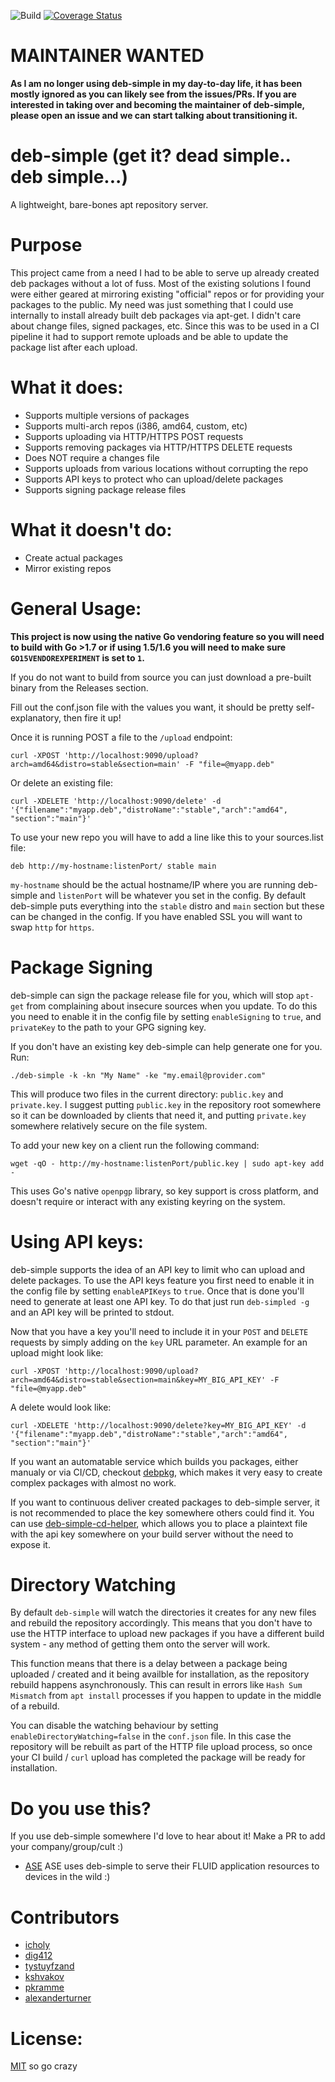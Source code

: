 ![Build](https://github.com/asxz-collab/deb-simple/workflows/Build/badge.svg)
[![Coverage Status](https://coveralls.io/repos/github/esell/deb-simple/badge.svg?branch=master)](https://coveralls.io/github/esell/deb-simple?branch=master)

# MAINTAINER WANTED

**As I am no longer using deb-simple in my day-to-day life, it has been mostly ignored as you can likely see from the issues/PRs. If you are interested in taking over and becoming the maintainer of deb-simple, please open an issue and we can start talking about transitioning it.**


# deb-simple (get it? dead simple.. deb simple...)

A lightweight, bare-bones apt repository server.

# Purpose

This project came from a need I had to be able to serve up already created deb packages without a lot of fuss. Most of the existing solutions
I found were either geared at mirroring existing "official" repos or for providing your packages to the public. My need was just something that
I could use internally to install already built deb packages via apt-get. I didn't care about change files, signed packages, etc. Since this was
to be used in a CI pipeline it had to support remote uploads and be able to update the package list after each upload.

# What it does:

- Supports multiple versions of packages
- Supports multi-arch repos (i386, amd64, custom, etc)
- Supports uploading via HTTP/HTTPS POST requests
- Supports removing packages via HTTP/HTTPS DELETE requests
- Does NOT require a changes file
- Supports uploads from various locations without corrupting the repo
- Supports API keys to protect who can upload/delete packages
- Supports signing package release files

# What it doesn't do:
- Create actual packages
- Mirror existing repos


# General Usage:

**This project is now using the native Go vendoring feature so you will need to build with Go >1.7 or if using 1.5/1.6 you will need to make sure `GO15VENDOREXPERIMENT` is set to `1`.**		


If you do not want to build from source you can just download a pre-built binary from the Releases section.

Fill out the conf.json file with the values you want, it should be pretty self-explanatory, then fire it up!

Once it is running POST a file to the `/upload` endpoint:

`curl -XPOST 'http://localhost:9090/upload?arch=amd64&distro=stable&section=main' -F "file=@myapp.deb"`

Or delete an existing file:

`curl -XDELETE 'http://localhost:9090/delete' -d '{"filename":"myapp.deb","distroName":"stable","arch":"amd64", "section":"main"}'`

To use your new repo you will have to add a line like this to your sources.list file:

`deb http://my-hostname:listenPort/ stable main`

`my-hostname` should be the actual hostname/IP where you are running deb-simple and `listenPort` will be whatever you set in the config. By default deb-simple puts everything into the `stable` distro and `main` section but these can be changed in the config. If you have enabled SSL you will want to swap `http` for `https`.

# Package Signing

deb-simple can sign the package release file for you, which will stop `apt-get` from complaining about insecure sources when you update. To do this you need to enable it in the config file by setting `enableSigning` to `true`, and `privateKey` to the path to your GPG signing key.

If you don't have an existing key deb-simple can help generate one for you. Run:
```
./deb-simple -k -kn "My Name" -ke "my.email@provider.com"
```

This will produce two files in the current directory: `public.key` and `private.key`. I suggest putting `public.key` in the repository root somewhere so it can be downloaded by clients that need it, and putting `private.key` somewhere
relatively secure on the file system.

To add your new key on a client run the following command:
```
wget -qO - http://my-hostname:listenPort/public.key | sudo apt-key add -
```

This uses Go's native `openpgp` library, so key support is cross platform, and doesn't require or interact with any
existing keyring on the system.

# Using API keys:

deb-simple supports the idea of an API key to limit who can upload and delete packages. To use the API keys feature you first need to enable it in the config file by setting `enableAPIKeys` to `true`. Once that is done you'll need to generate at least one API key. To do that just run `deb-simpled -g` and an API key will be printed to stdout.

Now that you have a key you'll need to include it in your `POST` and `DELETE` requests by simply adding on the `key` URL parameter. An example for an upload might look like:

`curl -XPOST 'http://localhost:9090/upload?arch=amd64&distro=stable&section=main&key=MY_BIG_API_KEY' -F "file=@myapp.deb"`

A delete would look like:

`curl -XDELETE 'http://localhost:9090/delete?key=MY_BIG_API_KEY' -d '{"filename":"myapp.deb","distroName":"stable","arch":"amd64", "section":"main"}'`

If you want an automatable service which builds you packages, either manualy or via CI/CD, checkout [debpkg](https://github.com/xor-gate/debpkg),
which makes it very easy to create complex packages with almost no work.  

If you want to continuous deliver created packages to deb-simple server, it is not recommended to place the key
somewhere others could find it. You can use [deb-simple-cd-helper](https://github.com/paulkramme/deb-simple-cd-help),
which allows you to place a plaintext file with the api key somewhere on your build server without the need to expose it.

# Directory Watching
By default `deb-simple` will watch the directories it creates for any new files and rebuild the repository accordingly. This means that you don't have to use the HTTP interface to upload new packages if you have a different build system - any method of getting them onto the server will work.

This function means that there is a delay between a package being uploaded / created and it being availble for installation, as the repository rebuild happens asynchronously. This can result in errors like `Hash Sum Mismatch` from `apt install` processes if you happen to update in the middle of a rebuild.

You can disable the watching behaviour by setting `enableDirectoryWatching=false` in the `conf.json` file. In this case the repository will be rebuilt as part of the HTTP file upload process, so once your CI build / `curl` upload has completed the package will be ready for installation.

# Do you use this?

If you use deb-simple somewhere I'd love to hear about it! Make a PR to add your company/group/cult :)

- [ASE](https://www.aseit.com.au) ASE uses deb-simple to serve their FLUID application resources to devices in the wild :)

# Contributors

- [icholy](https://github.com/icholy)
- [dig412](https://github.com/dig412)
- [tystuyfzand](https://github.com/tystuyfzand)
- [kshvakov](https://github.com/kshvakov)
- [pkramme](https://github.com/pkramme)
- [alexanderturner](https://githib.com/alexanderturner)


# License:

[MIT](LICENSE.txt) so go crazy
